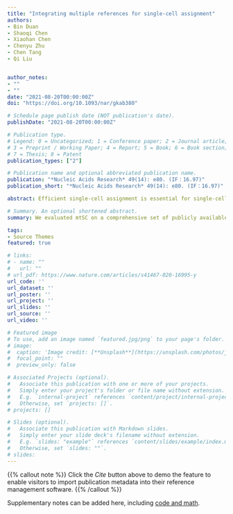```yaml
---
title: "Integrating multiple references for single-cell assignment"
authors:
- Bin Duan
- Shaoqi Chen
- Xiaohan Chen
- Chenyu Zhu
- Chen Tang
- Qi Liu


author_notes:
- ""
- ""
date: "2021-08-20T00:00:00Z"
doi: "https://doi.org/10.1093/nar/gkab380"

# Schedule page publish date (NOT publication's date).
publishDate: "2021-08-20T00:00:00Z"

# Publication type.
# Legend: 0 = Uncategorized; 1 = Conference paper; 2 = Journal article;
# 3 = Preprint / Working Paper; 4 = Report; 5 = Book; 6 = Book section;
# 7 = Thesis; 8 = Patent
publication_types: ["2"]

# Publication name and optional abbreviated publication name.
publication: "*Nucleic Acids Research* 49(14): e80. (IF：16.97)"
publication_short: "*Nucleic Acids Research* 49(14): e80. (IF：16.97)"

abstract: Efficient single-cell assignment is essential for single-cell sequencing data analysis. With the explosive growth of single-cell sequencing data, multiple single-cell sequencing data sources are available for the same kind of tissue, which can be integrated to further improve single-cell assignment; however, an efficient integration strategy is still lacking due to the great challenges of data heterogeneity existing in multiple references. To this end, we present mtSC, a flexible single-cell assignment framework that integrates multiple references based on multitask deep metric learning designed specifically for cell type identification within tissues with multiple single-cell sequencing data as references. 

# Summary. An optional shortened abstract.
summary: We evaluated mtSC on a comprehensive set of publicly available benchmark datasets and demonstrated its state-of-the-art effectiveness for integrative single-cell assignment with multiple references.

tags:
- Source Themes
featured: true

# links:
# - name: ""
#   url: ""
# url_pdf: https://www.nature.com/articles/s41467-020-16995-y
url_code: ''
url_dataset: ''
url_poster: ''
url_project: ''
url_slides: ''
url_source: ''
url_video: ''

# Featured image
# To use, add an image named `featured.jpg/png` to your page's folder. 
# image:
#  caption: 'Image credit: [**Unsplash**](https://unsplash.com/photos/jdD8gXaTZsc)'
#  focal_point: ""
#  preview_only: false

# Associated Projects (optional).
#   Associate this publication with one or more of your projects.
#   Simply enter your project's folder or file name without extension.
#   E.g. `internal-project` references `content/project/internal-project/index.md`.
#   Otherwise, set `projects: []`.
# projects: []

# Slides (optional).
#   Associate this publication with Markdown slides.
#   Simply enter your slide deck's filename without extension.
#   E.g. `slides: "example"` references `content/slides/example/index.md`.
#   Otherwise, set `slides: ""`.
# slides:
---
```


{{% callout note %}}
Click the *Cite* button above to demo the feature to enable visitors to import publication metadata into their reference management software.
{{% /callout %}}

Supplementary notes can be added here, including [code and math](https://sourcethemes.com/academic/docs/writing-markdown-latex/).
